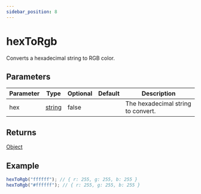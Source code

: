 ```yaml
---
sidebar_position: 8
---
```


# hexToRgb

Converts a hexadecimal string to RGB color.

## Parameters

| Parameter | Type                                                                                              | Optional | Default | Description                        |
| --------- | ------------------------------------------------------------------------------------------------- | -------- | ------- | ---------------------------------- |
| hex       | [string](https://developer.mozilla.org/en-US/docs/Web/JavaScript/Reference/Global_Objects/String) | false    |         | The hexadecimal string to convert. |

## Returns

[Object](https://developer.mozilla.org/en-US/docs/Web/JavaScript/Reference/Global_Objects/Object)

## Example

```js
hexToRgb("ffffff"); // { r: 255, g: 255, b: 255 }
hexToRgb("#ffffff"); // { r: 255, g: 255, b: 255 }
```
